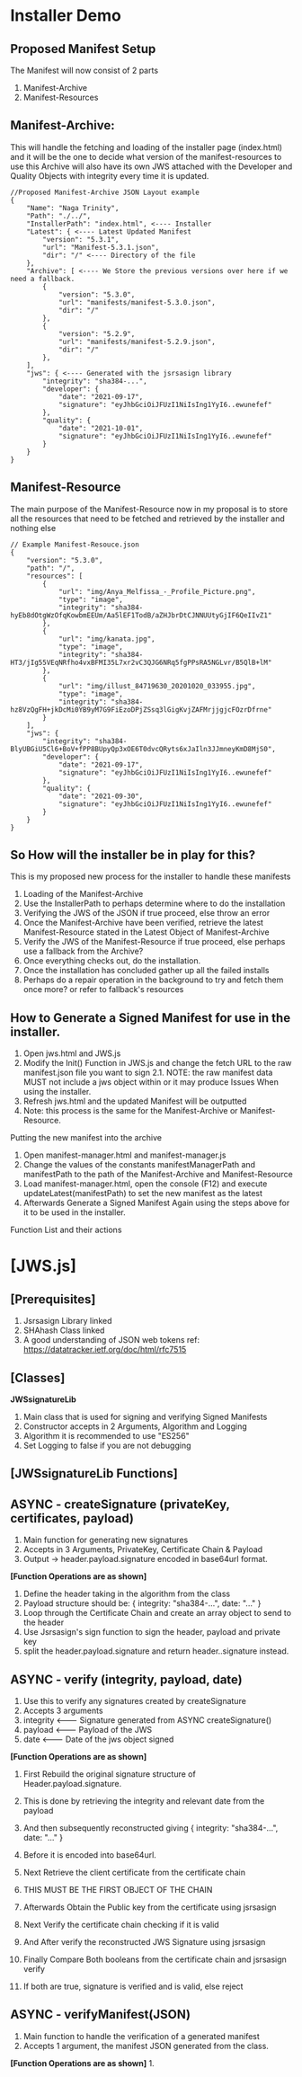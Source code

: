 # Installer Demo

**Proposed Manifest Setup**
---
The Manifest will now consist of 2 parts
1. Manifest-Archive
2. Manifest-Resources

**Manifest-Archive:**
---
This will handle the fetching and loading of the installer page (index.html)
and it will be the one to decide what version of the manifest-resources to use
this Archive will also have its own JWS attached with the Developer and Quality
Objects with integrity every time it is updated.

```
//Proposed Manifest-Archive JSON Layout example
{
	"Name": "Naga Trinity",
	"Path": "./../",
	"InstallerPath": "index.html", <---- Installer
	"Latest": { <---- Latest Updated Manifest
		"version": "5.3.1",
		"url": "Manifest-5.3.1.json",
		"dir": "/" <---- Directory of the file
	},
	"Archive": [ <---- We Store the previous versions over here if we need a fallback.
		{
            "version": "5.3.0",
            "url": "manifests/manifest-5.3.0.json",
            "dir": "/"
        },
		{
            "version": "5.2.9",
            "url": "manifests/manifest-5.2.9.json",
            "dir": "/"
        },
	],
	"jws": { <---- Generated with the jsrsasign library 
		"integrity": "sha384-...", 
		"developer": {
            "date": "2021-09-17",
			"signature": "eyJhbGciOiJFUzI1NiIsIng1YyI6..ewunefef"
		},
		"quality": {
            "date": "2021-10-01",
			"signature": "eyJhbGciOiJFUzI1NiIsIng1YyI6..ewunefef"
		}	
	}
}
``` 
**Manifest-Resource**
----
The main purpose of the Manifest-Resource now in my proposal is to store all
the resources that need to be fetched and retrieved by the installer and nothing else
```
// Example Manifest-Resouce.json
{
    "version": "5.3.0",
    "path": "/",
    "resources": [
        {
            "url": "img/Anya_Melfissa_-_Profile_Picture.png",
            "type": "image",
            "integrity": "sha384-hyEb8dOtgWzOfqKowbmEEUm/Aa5lEF1TodB/aZHJbrDtCJNNUUtyGjIF6QeIIvZ1"
        },
        {
            "url": "img/kanata.jpg",
            "type": "image",
            "integrity": "sha384-HT3/jIg55VEqNRfho4vxBFMI35L7xr2vC3QJG6NRq5fgPPsRA5NGLvr/B5QlB+lM"
        },
        {
            "url": "img/illust_84719630_20201020_033955.jpg",
            "type": "image",
            "integrity": "sha384-hz8VzQgFH+jkDcMi0YB9yM7G9FiEzoDPjZSsq3lGigKvjZAFMrjjgjcFOzrDfrne"
        }
    ],
    "jws": {
        "integrity": "sha384-BlyUBGiU5Cl6+BoV+fPP8BUpyQp3xOE6T0dvcQRyts6xJaIln3JJmneyKmD8MjS0",
        "developer": {
            "date": "2021-09-17",
            "signature": "eyJhbGciOiJFUzI1NiIsIng1YyI6..ewunefef"
        },
        "quality": {
            "date": "2021-09-30",
            "signature": "eyJhbGciOiJFUzI1NiIsIng1YyI6..ewunefef"
        }
    }
}
```

**So How will the installer be in play for this?**
-----------
This is my proposed new process for the installer to handle these manifests

1. Loading of the Manifest-Archive
2. Use the InstallerPath to perhaps determine where to do the installation
3. Verifying the JWS of the JSON if true proceed, else throw an error
4. Once the Manifest-Archive have been verified, retrieve the latest Manifest-Resource stated in the Latest Object of Manifest-Archive
5. Verify the JWS of the Manifest-Resource if true proceed, else perhaps use a fallback from the Archive?
6. Once everything checks out, do the installation.
7. Once the installation has concluded gather up all the failed installs
8. Perhaps do a repair operation in the background to try and fetch them once more? or refer to fallback's resources


**How to Generate a Signed Manifest for use in the installer.**
-----------
1. Open jws.html and JWS.js
2. Modify the Init() Function in JWS.js and change the fetch URL to the raw manifest.json file you want to sign
    2.1. NOTE: the raw manifest data MUST not include a jws object within or it may produce Issues
         When using the installer.
3. Refresh jws.html and the updated Manifest will be outputted 
4. Note: this process is the same for the Manifest-Archive or Manifest-Resource.

Putting the new manifest into the archive
1. Open manifest-manager.html and manifest-manager.js
2. Change the values of the constants manifestManagerPath and manifestPath to the path of the Manifest-Archive and Manifest-Resource
3. Load manifest-manager.html, open the console (F12) and execute updateLatest(manifestPath) to set the new manifest as the latest
4. Afterwards Generate a Signed Manifest Again using the steps above for it to be used in the installer.


Function List and their actions

[JWS.js]
=======
[Prerequisites]
-----------
1. Jsrsasign Library linked
2. SHAhash Class linked
3. A good understanding of JSON web tokens ref: https://datatracker.ietf.org/doc/html/rfc7515

[Classes]
-----------
**JWSsignatureLib**
1. Main class that is used for signing and verifying Signed Manifests
2. Constructor accepts in 2 Arguments, Algorithm and Logging 
2. Algorithm it is recommended to use "ES256"
2. Set Logging to false if you are not debugging

**[JWSsignatureLib Functions]**
-----------
**ASYNC - createSignature (privateKey, certificates, payload)**
-----------
1. Main function for generating new signatures
1. Accepts in 3 Arguments, PrivateKey, Certificate Chain & Payload 
1. Output -> header.payload.signature encoded in base64url format.

**[Function Operations are as shown]**
1. Define the header taking in the algorithm from the class 
1. Payload structure should be: { integrity: "sha384-...", date: "..." }
1. Loop through the Certificate Chain and create an array object to send to the header 
1. Use Jsrsasign's sign function to sign the header, payload and private key 
1. split the header.payload.signature and return header..signature instead.

**ASYNC - verify (integrity, payload, date)**
-----------
1. Use this to verify any signatures created by createSignature
1. Accepts 3 arguments
1. integrity <--- Signature generated from ASYNC createSignature()
1. payload <--- Payload of the JWS 
1. date <--- Date of the jws object signed

**[Function Operations are as shown]**
1. First Rebuild the original signature structure of Header.payload.signature.
1. This is done by retrieving the integrity and relevant date from the payload
1. And then subsequently reconstructed giving { integrity: "sha384-...", date: "..." }
1. Before it is encoded into base64url.
1. Next Retrieve the client certificate from the certificate chain 
1. THIS MUST BE THE FIRST OBJECT OF THE CHAIN 

1. Afterwards Obtain the Public key from the certificate using jsrsasign 
1. Next Verify the certificate chain checking if it is valid
1. And After verify the reconstructed JWS Signature using jsrsasign
1. Finally Compare Both booleans from the certificate chain and jsrsasign verify
1. If both are true, signature is verified and is valid, else reject

**ASYNC - verifyManifest(JSON)**
-----------
1. Main function to handle the verification of a generated manifest
1. Accepts 1 argument, the manifest JSON generated from the class.

**[Function Operations are as shown]**
1. 